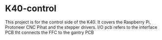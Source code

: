 # K40-control

This project is for the control side of the K40. It covers the 
Raspberry Pi, Protoneer CNC Pihat and the stepper drivers.
I/O pcb refers to the interface PCB tht connects the FFC to the gantry PCB
